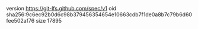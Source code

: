 version https://git-lfs.github.com/spec/v1
oid sha256:9c6ec92b0d6c98b379456354654e10663cdb7f1de0a8b7c79b6d60fee502af76
size 17895
